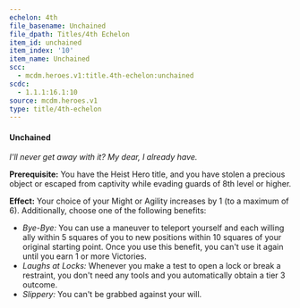 ```yaml
---
echelon: 4th
file_basename: Unchained
file_dpath: Titles/4th Echelon
item_id: unchained
item_index: '10'
item_name: Unchained
scc:
  - mcdm.heroes.v1:title.4th-echelon:unchained
scdc:
  - 1.1.1:16.1:10
source: mcdm.heroes.v1
type: title/4th-echelon
---
```


#### Unchained

*I'll never get away with it? My dear, I already have.*

**Prerequisite:** You have the Heist Hero title, and you have stolen a precious object or escaped from captivity while evading guards of 8th level or higher.

**Effect:** Your choice of your Might or Agility increases by 1 (to a maximum of 6). Additionally, choose one of the following benefits:

- *Bye-Bye:* You can use a maneuver to teleport yourself and each willing ally within 5 squares of you to new positions within 10 squares of your original starting point. Once you use this benefit, you can't use it again until you earn 1 or more Victories.
- *Laughs at Locks:* Whenever you make a test to open a lock or break a restraint, you don't need any tools and you automatically obtain a tier 3 outcome.
- *Slippery:* You can't be grabbed against your will.
